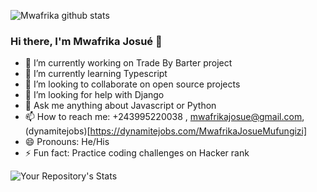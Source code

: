 

![Mwafrika github stats](https://github-readme-stats.vercel.app/api?username=mwafrika&show_icons=true&hide_border=true&title_color=ffffff&icon_color=bb2acf&text_color=daf7dc&bg_color=151515)

### Hi there, I'm Mwafrika Josué 👋

 - 🔭 I’m currently working on Trade By Barter project
 - 🌱 I’m currently learning Typescript
 - 👯 I’m looking to collaborate on open source projects
 - 🤔 I’m looking for help with Django
 - 💬 Ask me anything about Javascript or Python
 - 📫 How to reach me: +243995220038 , mwafrikajosue@gmail.com, (dynamitejobs)[https://dynamitejobs.com/MwafrikaJosueMufungizi]
 - 😄 Pronouns: He/His
 - ⚡ Fun fact: Practice coding challenges on Hacker rank

![Your Repository's Stats](https://github-readme-stats.vercel.app/api/top-langs/?username=mwafrika&theme=blue-green)
